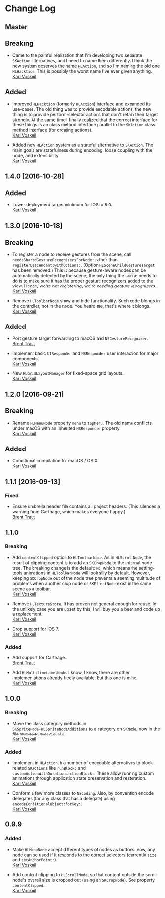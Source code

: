 
# Change Log

## Master

## Breaking

- Came to the painful realization that I'm developing two separate
  `SKAction` alternatives, and I need to name them differently.  I
  think the new system deserves the name `HLAction`, and so I'm naming
  the old one `HLHacktion`.  This is possibly the worst name I've ever
  given anything.  
  [Karl Voskuil](https://github.com/karlvoskuil)

## Added

- Improved `HLHacktion` (formerly `HLAction`) interface and expanded
  its use-cases.  The old thing was to provide encodable actions; the
  new thing is to provide perform-selector actions that don't retain
  their target strongly.  At the same time I finally realized that the
  correct interface for these things is an class method interface
  parallel to the `SKAction` class method interface (for creating
  actions).  
  [Karl Voskuil](https://github.com/karlvoskuil)

- Added new `HLAction` system as a stateful alternative to `SKAction`.
  The main goals are statefulness during encoding, loose coupling with
  the node, and extensibility.  
  [Karl Voskuil](https://github.com/karlvoskuil)

## 1.4.0 [2016-10-28]

## Added

- Lower deployment target minimum for iOS to 8.0.  
  [Karl Voskuil](https://github.com/karlvoskuil)

## 1.3.0 [2016-10-18]

## Breaking

- To register a node to receive gestures from the scene, call
  `needsSharedGestureRecognizersForNode:` rather than
  `registerDescendant:withOptions:`.  (Option
  `HLSceneChildGestureTarget` has been removed.)  This is because
  gesture-aware nodes can be automatically detected by the scene; the
  only thing the scene needs to do is to make sure it has the proper
  gesture recognizers added to the view.  Hence, we're not
  *registering*; we're *needing gesture recognizers*.  
  [Karl Voskuil](https://github.com/karlvoskuil)

- Remove `HLToolbarNode` show and hide functionality. Such code blongs
  in the controller, not in the node. You heard me, that's where it
  blongs.  
  [Karl Voskuil](https://github.com/karlvoskuil)

## Added

- Port gesture target forwarding to macOS and `NSGestureRecognizer`.  
  [Brent Traut](https://github.com/btraut)

- Implement basic `UIResponder` and `NSResponder` user interaction
  for major components.  
  [Karl Voskuil](https://github.com/karlvoskuil)

- New `HLGridLayoutManager` for fixed-space grid layouts.  
  [Karl Voskuil](https://github.com/karlvoskuil)

## 1.2.0 [2016-09-21]

## Breaking

- Rename `HLMenuNode` property `menu` to `topMenu`. The old name
  conflicts under macOS with an inherited `NSResponder` property.  
  [Karl Voskuil](https://github.com/karlvoskuil)

## Added

- Conditional compilation for macOS / OS X.  
  [Karl Voskuil](https://github.com/karlvoskuil)

## 1.1.1 [2016-09-13]

### Fixed

- Ensure umbrella header file contains all project headers. (This
  silences a warning from Carthage, which makes everyone happy.)  
  [Brent Traut](https://github.com/btraut)

## 1.1.0

### Breaking

- Add `contentClipped` option to `HLToolbarNode`. As in
  `HLScrollNode`, the result of clipping content is to add an
  `SKCropNode` to the internal node tree. The breaking change is the
  default: `NO`, which means the setting-tools animations in
  `HLToolbarNode` will look silly by default. However, keeping
  `SKCropNode` out of the node tree prevents a seeming multitude of
  problems when another crop node or `SKEffectNode` exist in the same
  scene as a toolbar.  
  [Karl Voskuil](https://github.com/karlvoskuil)

- Remove `HLTextureStore`. It has proven not general enough for
  reuse. In the unlikely case you are upset by this, I will buy you a
  beer and code up a replacement.  
  [Karl Voskuil](https://github.com/karlvoskuil)

- Drop support for iOS 7.  
  [Karl Voskuil](https://github.com/karlvoskuil)

### Added

- Add support for Carthage.  
  [Brent Traut](https://github.com/btraut)

- Add `HLMultilineLabelNode`. I know, I know, there are other
  implementations already freely available. But this one is mine.  
  [Karl Voskuil](https://github.com/karlvoskuil)

## 1.0.0

### Breaking

- Move the class category methods in
  `SKSpriteNode+HLSpriteNodeAdditions` to a category on `SKNode`, now
  in the file `SKNode+HLNodeVisuals`.  
  [Karl Voskuil](https://github.com/karlvoskuil)

### Added

- Implement in `HLAction.h` a number of encodable alternatives to
  block-related `SKAction`s like `runBlock:` and
  `customActionWithDuration:actionBlock:`.  These allow running custom
  animations through application state preservation and
  restoration.  
  [Karl Voskuil](https://github.com/karlvoskuil)

- Conform a few more classes to `NSCoding`.  Also, by convention
  encode delegates (for any class that has a delegate) using
  `encodeConditionalObject:forKey:`.  
  [Karl Voskuil](https://github.com/karlvoskuil)

## 0.9.9

### Added

- Make `HLMenuNode` accept different types of nodes as buttons: now,
  any node can be used if it responds to the correct selectors
  (currently `size` and `setAnchorPoint:`).  
  [Karl Voskuil](https://github.com/karlvoskuil)

- Add content clipping to `HLScrollNode`, so that content outside the
  scroll node's overall size is cropped out (using an `SKCropNode`).
  See property `contentClipped`.  
  [Karl Voskuil](https://github.com/karlvoskuil)
